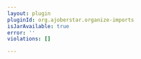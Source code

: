 ```yaml
---
layout: plugin
pluginId: org.ajoberstar.organize-imports
isJarAvailable: true
error: ''
violations: []

---
```

